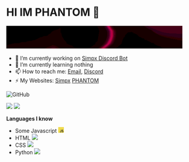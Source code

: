 
<h1>HI IM PHANTOM 👋</h1>

![GitHub](img/standard.gif)
- 🔭 I’m currently working on [Simpx Discord Bot](https://discord.com/api/oauth2/authorize?client_id=872740033579323392&permissions=8&redirect_uri=https%3A%2F%2Fwww.simpx.xyz%2Fsuccess%2F&response_type=code&scope=connections%20bot)
- 🌱 I’m currently learning nothing
- 📫 How to reach me: [Email](mailto:support@ocean.cx), [Discord](https://discord.com/users/821417000470839367)
- ⚡ My Websites: [Simpx](https://www.simpx.xyz/) [PHANTOM](https://www.yourphantom.co.in/)
<!--- 💬 Ask me about ..-->
<!-- - 😄 Pronouns: ..-->
![GitHub](https://img.shields.io/github/followers/PHANTOM0P?color=1c1c1c&label=follow&logo=github&style=for-the-badge)
<!--[![Website](https://img.shields.io/badge/Portfolio-Visit-1c1c1c?style=for-the-badge)](https://me.nighthub.xyz)-->

<p><img src="https://github-readme-stats.vercel.app/api?username=PHANTOM0P&show_icons=true&theme=dark&icon_color=eee">     <img src="https://github-readme-stats.vercel.app/api/top-langs/?username=PHANTOM0P&theme=dark"></p>

**Languages I know**
- Some Javascript <img height="15" src="https://raw.githubusercontent.com/github/explore/80688e429a7d4ef2fca1e82350fe8e3517d3494d/topics/javascript/javascript.png">
- HTML <img height="15" src="https://www.w3.org/html/logo/downloads/HTML5_Badge_512.png">
- CSS <img height="15" src="https://cdn.345tool.com/public/logos/css-formatter-logo.png">
- Python <img height="25" src="https://pluspng.com/img-png/python-logo-png--200.png">
